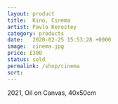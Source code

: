 ```yaml
---
layout: product
title:  Kino, Cinema
artist: Pavlo Kerestey
category: products
date:   2020-02-25 15:53:28 +0000
image:  cinema.jpg
price: £300
status: sold
permalink: /shop/cinema
sort: 
---
```

2021, Oil on Canvas, 40x50cm
